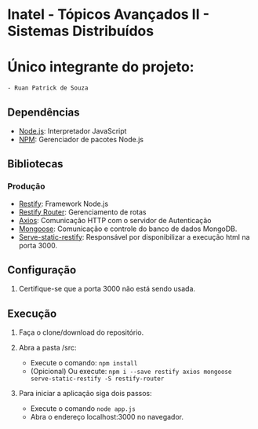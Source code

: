 # Inatel - Tópicos Avançados II - Sistemas Distribuídos

# Único integrante do projeto:
    - Ruan Patrick de Souza
## Dependências
- [Node.js](https://nodejs.org/en/): Interpretador JavaScript
- [NPM](https://www.npmjs.com/): Gerenciador de pacotes Node.js

## Bibliotecas
### Produção
- [Restify](http://restify.com/): Framework Node.js
- [Restify Router](https://www.npmjs.com/package/restify-router): Gerenciamento de rotas
- [Axios](https://github.com/axios/axios): Comunicação HTTP com o servidor de Autenticação
- [Mongoose](https://mongoosejs.com/): Comunicação e controle do banco de dados MongoDB.
- [Serve-static-restify](https://github.com/makeomatic/serve-static-restify): Responsável por disponibilizar a execução html na porta 3000.

## Configuração
1. Certifique-se que a porta 3000 não está sendo usada.

## Execução
1. Faça o clone/download do repositório.
1. Abra a pasta /src:

    - Execute o comando: `npm install`
    - (Opicional) Ou execute: `npm i --save restify axios mongoose serve-static-restify -S restify-router`

1. Para iniciar a aplicação siga dois passos:

    - Execute o comando `node app.js`
    - Abra o endereço localhost:3000 no navegador.